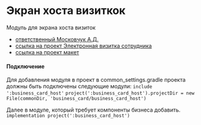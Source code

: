 # Экран хоста визиткок

Модуль для экрана хоста визиток
- [ответственный Московчук А.Д.](https://online.sbis.ru/person/f6fa6997-bb39-4e71-ba27-e998125c9e74)
- [ссылка на проект Электронная визитка сотрудника](https://project.sbis.ru/uuid/43ba4bf6-9bc0-42b3-9038-da032ec28e31/page/project-main)
- [ссылка на проект макет](http://axure.tensor.ru/project-time8/%D0%BF%D1%80%D0%BE%D1%84%D0%B8%D0%BB%D1%8C_%D0%B2%D0%B8%D0%B7%D0%B8%D1%82%D0%BA%D0%B0.html)

#### Подключение

Для добавления модуля в проект в common_settings.gradle проекта должны быть подключены следующие
модули:
`include ':business_card_host'`
`project(':business_card_host').projectDir = new File(commonDir, 'business_card/business_card_host')`

Далее в модуле, который требует компоненты бизнеса добавить.
`implementation project(':business_card_host')`